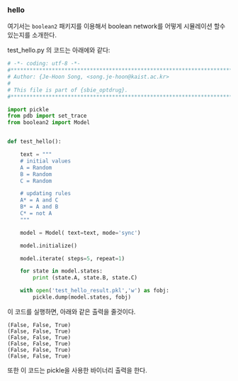 ### hello

여기서는 `boolean2` 패키지를 이용해서 boolean network를 어떻게 시뮬레이션 할수 있는지를 소개한다. 

test_hello.py 의 코드는 아래에와 같다: 

```python
# -*- coding: utf-8 -*-
#*************************************************************************
# Author: {Je-Hoon Song, <song.je-hoon@kaist.ac.kr>
#
# This file is part of {sbie_optdrug}.
#*************************************************************************

import pickle 
from pdb import set_trace
from boolean2 import Model


def test_hello():

    text = """
    # initial values
    A = Random
    B = Random
    C = Random

    # updating rules
    A* = A and C
    B* = A and B
    C* = not A
    """

    model = Model( text=text, mode='sync')

    model.initialize()

    model.iterate( steps=5, repeat=1)

    for state in model.states:
        print (state.A, state.B, state.C)

    with open('test_hello_result.pkl','w') as fobj: 
        pickle.dump(model.states, fobj)

```

이 코드를 실행하면, 아래와 같은 출력을 줄것이다. 

```
(False, False, True)
(False, False, True)
(False, False, True)
(False, False, True)
(False, False, True)
(False, False, True)
```

또한 이 코드는 pickle을 사용한 바이너리 출력을 한다. 

